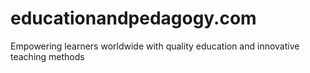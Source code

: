 # educationandpedagogy.com
Empowering learners worldwide with quality education and innovative teaching methods
